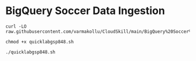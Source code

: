 # BigQuery Soccer Data Ingestion

```
curl -LO raw.githubusercontent.com/varmakollu/CloudSkill/main/BigQuery%20Soccer%20Data%20Ingestion/quicklabgsp848.sh

chmod +x quicklabgsp848.sh

./quicklabgsp848.sh

```
